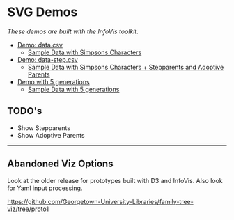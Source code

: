 
# SVG Demos
_These demos are built with the InfoVis toolkit._

- [Demo: data.csv](https://georgetown-university-libraries.github.io/family-tree-viz/svg/?doc=../data.csv)
  - [Sample Data with Simpsons Characters](data.csv)
- [Demo: data-step.csv](https://georgetown-university-libraries.github.io/family-tree-viz/svg/?doc=../data-step.csv)
  - [Sample Data with Simpsons Characters + Stepparents and Adoptive Parents](data-step.csv)
- [Demo with 5 generations](https://georgetown-university-libraries.github.io/family-tree-viz/svg/?doc=../data2.csv#44)
  - [Sample Data with 5 generations](data2.csv)

## TODO's
- Show Stepparents
- Show Adoptive Parents

---
## Abandoned Viz Options

Look at the older release for prototypes built with D3 and InfoVis.  Also look for Yaml input processing.

https://github.com/Georgetown-University-Libraries/family-tree-viz/tree/proto1

